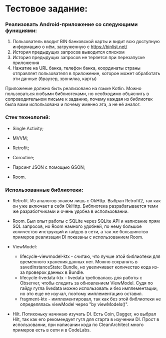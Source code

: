 # Тестовое задание:

### Реализовать Android-приложение со следующими функциями:

1. Пользователь вводит BIN банковской карты и видит всю доступную информацию о нём,
   загруженную с https://binlist.net/
2. История предыдущих запросов выводится списком
3. История предыдущих запросов не теряется при перезапуске приложения
4. Нажатие на URL банка, телефон банка, координаты страны отправляет пользователя в
   приложение, которое может обработать эти данные (браузер, звонилка, карты)

Приложение должно быть реализовано на языке Kotlin. Можно пользоваться любыми
библиотеками, но необходимо объяснить в сопроводительном письме к заданию, почему каждая
из библиотек была вами использована и почему именно эта, а не её аналог.

### Стек технологий:

- Single Activity;

- MVVM;

- Retrofit;

- Coroutine;

- Парсинг JSON с помощью GSON;

- Room.

### Использованные библиотеки:

- Retrofit. Из аналогов знаком лишь с OkHttp. Выбран Retrofit2, так как он уже включает в себя OkHttp.
Библиотека разрабатывается теми же разработчиками и очень удобна в использовании.

- Room. Был опыт работы с SQLite через SQLite API и написание прям SQL запросов, но Room намного удобней, по нему
большое количество инструкций и гайдов в сети, а так же большинство примеров реализации DI показаны с использованием Room.

- ViewModel: 
  - lifecycle-viewmodel-ktx - считаю, что лучше этой библиотеки для временного хранения данных нет. Можно
сохранять в savedInstanceState: Bundle, но увеличивает количество кода из-за проверок данных в Bundle.
  - lifecycle-livedata-ktx - livedata требовалась для работы с Observer, чтобы следить за обновлением ViewModel.
Судя по гайду гугла livedata можно использовать и без имплементации, но это еще не изучал, поэтому имплементацию оставил.
  - fragment-ktx - имплементировал, так как без этой библиотеки не определялась viewModel через "by viewModels()".

- Hilt. Потихоньку начинаю изучать DI. Есть Coin, Dagger, но выбрал Hilt, так как его рекомендует гугл для старта в изучении DI.
Прост в использовании, при написании кода по CleanArchitect много примеров есть в сети и в CodeLabs.
